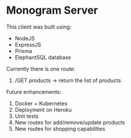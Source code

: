 # Monogram Server

This client was built using:
- NodeJS
- ExpressJS
- Prisma
- ElephantSQL database

Currently there is one route:

1) /GET products -> return the list of products

Future enhancements:
1) Docker + Kubernetes
2) Deployment on Heroku
3) Unit tests
4) New routes for add/remove/update products
5) New routes for shopping capabilities
